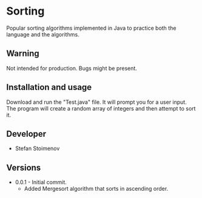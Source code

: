 # Sorting

Popular sorting algorithms implemented in Java to practice both the language and the algorithms.

## Warning

Not intended for production. Bugs might be present.

## Installation and usage

Download and run the "Test.java" file. It will prompt you for a user input. The program will create a random array of integers and then attempt to sort it.

## Developer

* Stefan Stoimenov

## Versions

* 0.0.1 - Initial commit.
  * Added Mergesort algorithm that sorts in ascending order.

